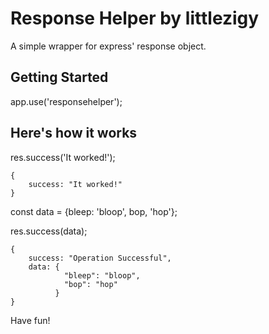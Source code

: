 # Response Helper by littlezigy

A simple wrapper for express' response object.

## Getting Started
app.use('responsehelper');

## Here's how it works

res.success('It worked!');

```
{
	success: "It worked!"
}
```

const data = {bleep: 'bloop', bop, 'hop'};

res.success(data);
```
{
	success: "Operation Successful",
	data: {
			"bleep": "bloop",
			"bop": "hop"
		  }
}
```

Have fun!
